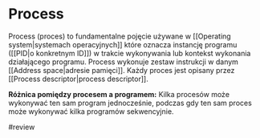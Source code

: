 # Process
Process (proces) to fundamentalne pojęcie używane w [[Operating system|systemach operacyjnych]] które oznacza instancję programu ([[PID|o konkretnym ID]]) w trakcie wykonywania lub kontekst wykonania działającego programu. Process wykonuje zestaw instrukcji w danym [[Address space|adresie pamięci]]. Każdy proces jest opisany przez [[Process descriptor|process descriptor]].

**Różnica pomiędzy procesem a programem:**
Kilka procesów może wykonywać ten sam program jednocześnie, podczas gdy ten sam proces może wykonywać kilka programów sekwencyjnie.

#review


